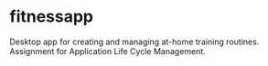 # fitnessapp

Desktop app for creating and managing at-home training routines. Assignment for Application Life Cycle Management.
